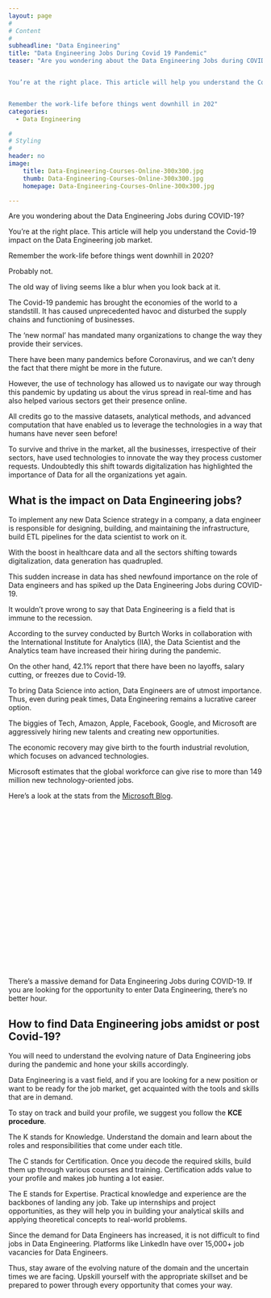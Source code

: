 ```yaml
---
layout: page
#
# Content
#
subheadline: "Data Engineering"
title: "Data Engineering Jobs During Covid 19 Pandemic"
teaser: "Are you wondering about the Data Engineering Jobs during COVID-19?


You’re at the right place. This article will help you understand the Covid-19 impact on the Data Engineering job market.


Remember the work-life before things went downhill in 202"
categories:
  - Data Engineering

#
# Styling
#
header: no
image:
    title: Data-Engineering-Courses-Online-300x300.jpg
    thumb: Data-Engineering-Courses-Online-300x300.jpg
    homepage: Data-Engineering-Courses-Online-300x300.jpg

---
```


Are you wondering about the Data Engineering Jobs during COVID-19?


You’re at the right place. This article will help you understand the Covid-19 impact on the Data Engineering job market.


Remember the work-life before things went downhill in 2020?


Probably not.


The old way of living seems like a blur when you look back at it.


The Covid-19 pandemic has brought the economies of the world to a standstill. It has caused unprecedented havoc and disturbed the supply chains and functioning of businesses.


The ‘new normal’ has mandated many organizations to change the way they provide their services.


There have been many pandemics before Coronavirus, and we can’t deny the fact that there might be more in the future.


However, the use of technology has allowed us to navigate our way through this pandemic by updating us about the virus spread in real-time and has also helped various sectors get their presence online.


All credits go to the massive datasets, analytical methods, and advanced computation that have enabled us to leverage the technologies in a way that humans have never seen before!


To survive and thrive in the market, all the businesses, irrespective of their sectors, have used technologies to innovate the way they process customer requests. Undoubtedly this shift towards digitalization has highlighted the importance of Data for all the organizations yet again.


**What is the impact on Data Engineering jobs?**
------------------------------------------------


To implement any new Data Science strategy in a company, a data engineer is responsible for designing, building, and maintaining the infrastructure, build ETL pipelines for the data scientist to work on it. 


With the boost in healthcare data and all the sectors shifting towards digitalization, data generation has quadrupled.


This sudden increase in data has shed newfound importance on the role of Data engineers and has spiked up the Data Engineering Jobs during COVID-19.


It wouldn’t prove wrong to say that Data Engineering is a field that is immune to the recession.


According to the survey conducted by Burtch Works in collaboration with the International Institute for Analytics (IIA), the Data Scientist and the Analytics team have increased their hiring during the pandemic.


On the other hand, 42.1% report that there have been no layoffs, salary cutting, or freezes due to Covid-19.


To bring Data Science into action, Data Engineers are of utmost importance. Thus, even during peak times, Data Engineering remains a lucrative career option.


The biggies of Tech, Amazon, Apple, Facebook, Google, and Microsoft are aggressively hiring new talents and creating new opportunities.


The economic recovery may give birth to the fourth industrial revolution, which focuses on advanced technologies.


Microsoft estimates that the global workforce can give rise to more than 149 million new technology-oriented jobs.


Here’s a look at the stats from the [Microsoft Blog](https://blogs.microsoft.com/blog/2020/06/30/microsoft-launches-initiative-to-help-25-million-people-worldwide-acquire-the-digital-skills-needed-in-a-covid-19-economy/). 


![Job Market During COVID](data:image/svg+xml,%3Csvg%20xmlns='http://www.w3.org/2000/svg'%20viewBox='0%200%201024%20685'%3E%3C/svg%3E)
There’s a massive demand for Data Engineering Jobs during COVID-19. If you are looking for the opportunity to enter Data Engineering, there’s no better hour.


**How to find Data Engineering jobs amidst or post Covid-19?**
--------------------------------------------------------------


You will need to understand the evolving nature of Data Engineering jobs during the pandemic and hone your skills accordingly.


Data Engineering is a vast field, and if you are looking for a new position or want to be ready for the job market, get acquainted with the tools and skills that are in demand.


To stay on track and build your profile, we suggest you follow the **KCE procedure**.


The K stands for Knowledge. Understand the domain and learn about the roles and responsibilities that come under each title.


The C stands for Certification. Once you decode the required skills, build them up through various courses and training. Certification adds value to your profile and makes job hunting a lot easier.


The E stands for Expertise. Practical knowledge and experience are the backbones of landing any job. Take up internships and project opportunities, as they will help you in building your analytical skills and applying theoretical concepts to real-world problems.


Since the demand for Data Engineers has increased, it is not difficult to find jobs in Data Engineering. Platforms like LinkedIn have over 15,000+ job vacancies for Data Engineers.


Thus, stay aware of the evolving nature of the domain and the uncertain times we are facing. Upskill yourself with the appropriate skillset and be prepared to power through every opportunity that comes your way.


